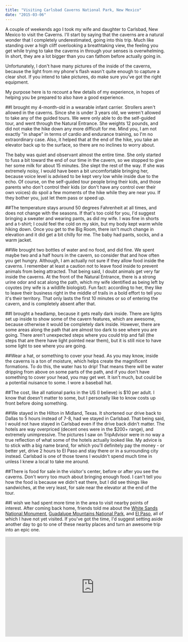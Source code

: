 ```yaml
---
title: "Visiting Carlsbad Caverns National Park, New Mexico"
date: "2015-03-06"
---
```


A couple of weekends ago I took my wife and daughter to Carlsbad, New Mexico to visit the Caverns. I'll start by saying that the caverns are a natural wonder that I completely underestimated, going into this trip. Much like standing over a high cliff overlooking a breathtaking view, the feeling you get while trying to take the caverns in through your senses is overwhelming. In short, they are a lot bigger than you can fathom before actually going in. 

Unfortunately, I don't have many pictures of the inside of the caverns, because the light from my phone's flash wasn't quite enough to capture a clear shot. If you intend to take pictures, do make sure you've got the right equipment.

My purpose here is to recount a few details of my experience, in hopes of helping you be prepared to also have a good experience.


##I brought my 4-month-old in a wearable infant carrier.
 Strollers aren't allowed in the caverns. Since she is under 3 years old, we weren't allowed to take any of the guided tours. We were only able to do the self-guided tour, and went through the Natural Entrance. She weights 12 pounds, and did not make the hike down any more difficult for me. Mind you, I am not exactly "in shape" in terms of cardio and endurance training, so I'm no extraordinary case. Also, it helped that at the end of the hike, you take an elevator back up to the surface, so there are no inclines to worry about.

The baby was quiet and observant almost the entire time. She only started to fuss a bit toward the end of our time in the cavern, so we stopped to give her some milk for about 15 minutes. She slept the rest of the way. If she was extremely noisy, I would have been a bit uncomfortable bringing her, because voice level is advised to be kept very low while inside due to the echo. Of course, on the self-guided tour people bring their kids, and those parents who don't control their kids (or don't have any control over their own voices) do spoil a few moments of the hike while they are near you. If they bother you, just let them pass or speed up.


##The temperature stays around 50 degrees Fahrenheit at all times, and does not change with the seasons.
 If that's too cold for you, I'd suggest bringing a sweater and wearing pants, as did my wife. I was fine in shorts and a t-shirt; I could feel the cold on my skin, but my body kept warm while hiking down. Once you get to the Big Room, there isn't much change in elevation and it did get a bit chilly for me. The baby had pants, socks, and a warm jacket.


##We brought two bottles of water and no food, and did fine.
 We spent maybe two and a half hours in the cavern, so consider that and how often you get hungry. Although, I am actually not sure if they allow food inside the caverns. I remember at least a caution not to leave food inside to prevent animals from being attracted. That being said, I doubt animals get very far inside the caverns. At the front of the Natural Entrance, there is a strong urine odor and scat along the path, which my wife identified as being left by coyotes (my wife is a wildlife biologist). Fun fact: according to her, they like to leave their business right in the middle of trails in a bold effort to tell you it's their territory. That only lasts the first 10 minutes or so of entering the cavern, and is completely absent after that.


##I brought a headlamp, because it gets really dark inside.
 There are lights set up inside to show some of the cavern features, which are awesome, because otherwise it would be completely dark inside. However, there are some areas along the path that are almost too dark to see where you are going. There aren't unexpected steps where you could trip and fall (the steps that are there have light pointed near them), but it is still nice to have some light to see where you are going.


##Wear a hat, or something to cover your head.
 As you may know, inside the caverns is a ton of moisture, which helps create the magnificent formations. To do this, the water has to drip! That means there will be water dripping from above on some parts of the path, and if you don't have something to cover your head, you may get wet. It isn't much, but could be a potential nuisance to some. I wore a baseball hat.


##The cost, like all national parks in the US (I believe) is $10 per adult.
 I know that doesn't matter to some, but I personally like to know costs up front before doing something.


##We stayed in the Hilton in Midland, Texas.
 It shortened our drive back to Dallas to 5 hours instead of 7-8, had we stayed in Carlsbad. That being said, I would not have stayed in Carlsbad even if the drive back didn't matter. The hotels are way overpriced (decent ones were in the $200+ range), and extremely unimpressive. The pictures I saw on TripAdvisor were in no way a true reflection of what some of the hotels actually looked like. My advice is to stick with a big name brand, for which you'll definitely pay the money - or better yet, drive 2 hours to El Paso and stay there or in a surrounding city instead. Carlsbad is one of those towns I wouldn't spend much time in unless I knew a local to take me around.


##There is food for sale in the visitor's center, before or after you see the caverns.
 Don't worry too much about bringing enough food. I can't tell you how the food is because we didn't eat there, but I did see things like sandwiches, at the very least, for sale near the elevator at the end of the tour.


##I wish we had spent more time in the area to visit nearby points of interest.
 After coming back home, friends told me about the <a title="White Sands National Monument on Google Maps" href="https://www.google.com/maps/place/White+Sands+National+Monument" target="_blank">White Sands National Monument</a>, <a title="Guadalupe Mountains on Google Maps" href="https://www.google.com/maps/place/Guadalupe+Mountains+National+Park" target="_blank">Guadalupe Mountains National Park</a>, and <a title="El Paso on Google Maps" href="https://www.google.com/maps/place/El+Paso" target="_blank">El Paso</a>, all of which I have not yet visited. If you've got the time, I'd suggest setting aside another day to go to one of these nearby places and turn an awesome trip into an epic one.

<iframe src="https://www.youtube.com/embed/BbbLm0H3trg" width="560" height="315" frameborder="0" allowfullscreen="allowfullscreen"></iframe>